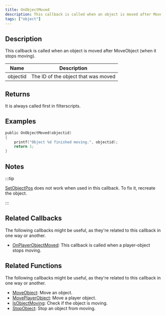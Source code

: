 ```yaml
---
title: OnObjectMoved
description: This callback is called when an object is moved after MoveObject (when it stops moving).
tags: ["object"]
---
```


## Description

This callback is called when an object is moved after MoveObject (when it stops moving).

| Name     | Description                         |
| -------- | ----------------------------------- |
| objectid | The ID of the object that was moved |

## Returns

It is always called first in filterscripts.

## Examples

```c
public OnObjectMoved(objectid)
{
    printf("Object %d finished moving.", objectid);
    return 1;
}
```

## Notes

:::tip

[SetObjectPos](../functions/SetObjectPos) does not work when used in this callback. To fix it, recreate the object.

:::

## Related Callbacks

The following callbacks might be useful, as they're related to this callback in one way or another.

- [OnPlayerObjectMoved](OnPlayerObjectMoved): This callback is called when a player-object stops moving.

## Related Functions

The following callbacks might be useful, as they're related to this callback in one way or another.

- [MoveObject](../functions/MoveObject): Move an object.
- [MovePlayerObject](../functions/MovePlayerObject): Move a player object.
- [IsObjectMoving](../functions/IsObjectMoving): Check if the object is moving.
- [StopObject](../functions/StopObject): Stop an object from moving.
